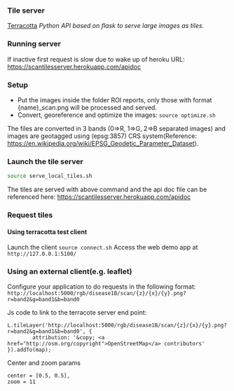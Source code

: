 ### Tile server

[Terracotta](https://terracotta-python.readthedocs.io/en/latest/)
*Python API based on flask to serve large images as tiles.*

### Running server
If inactive first request is slow due to wake up of heroku
URL: https://scantilesserver.herokuapp.com/apidoc

### Setup

* Put the images inside the folder ROI reports, only those with format {name}_scan.png will be processed and served.
* Convert, georeference and optimize the images: `source optimize.sh`

The files are converted in 3 bands (0=>R, 1=>G, 2=>B separated images) and images are 
geotagged using (epsg:3857) CRS system(Reference: https://en.wikipedia.org/wiki/EPSG_Geodetic_Parameter_Dataset).

### Launch the tile server
```bash
source serve_local_tiles.sh
```
The tiles are served with above command and the api doc file can be referenced here:
https://scantilesserver.herokuapp.com/apidoc

### Request tiles

#### Using terracotta test client
Launch the client
`source connect.sh`
Access the web demo app at `http://127.0.0.1:5100/`

### Using an external client(e.g. leaflet)

Configure your application to do requests in the following format: 
`http://localhost:5000/rgb/disease1B/scan/{z}/{x}/{y}.png?r=band2&g=band1&b=band0`

Js code to link to the terracote server end point:

```
L.tileLayer('http://localhost:5000/rgb/disease1B/scan/{z}/{x}/{y}.png?r=band2&g=band1&b=band0', {
		attribution: '&copy; <a href="http://osm.org/copyright">OpenStreetMap</a> contributors'
}).addTo(map);
```
Center and zoom params

```
center = [0.5, 0.5], 
zoom = 11
```










